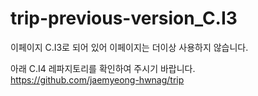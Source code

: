 # trip-previous-version_C.I3

이페이지 C.I3로 되어 있어 이페이지는 더이상 사용하지 않습니다.

아래 C.I4 레파지토리를 확인하여 주시기 바랍니다.
https://github.com/jaemyeong-hwnag/trip
